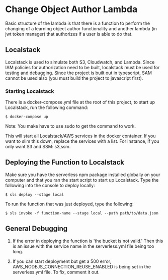 # Change Object Author Lambda

Basic structure of the lambda is that there is a function to perform the changing of a learning object author functionality and another lambda (in jwt token manager) that authorizes if a user is able to do that.

## Localstack

Localstack is used to simulate both S3, Cloudwatch, and Lambda.  Since IAM policies for authorization need to be built, localstack must be used for testing and debugging.  Since the project is built out in typescript, SAM cannot be used also (you must build the project to javascript first).

### Starting Localstack

There is a docker-compose.yml file at the root of this project, to start up Localstack, run the following command:

```
$ docker-compose up
```

Note: You make have to use sudo to get the command to work.

This will start all Localstack/AWS services in the docker container.  If you want to slim this down, replace the services with a list.  For instance, if you only want S3 and SSM: s3,ssm.

## Deploying the Function to Localstack

Make sure you have the serverless npm package installed globally on your computer and that you ran the start script to start up Localstack.  Type the following into the console to deploy locally:

```
$ sls deploy --stage local
```

To run the function that was just deployed, type the following:

```
$ sls invoke -f function-name --stage local --path path/to/data.json
```

## General Debugging

1. If the error in deploying the function is 'the bucket is not valid.' Then this is an issue with the service name in the serverless.yml file being too long.

2. If you can start deployment but get a 500 error, AWS_NODEJS_CONNECTION_REUSE_ENABLED is being set in the serverless.yml file.  To fix, comment it out.